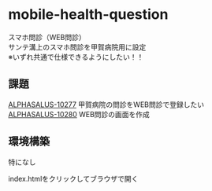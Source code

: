# mobile-health-question
スマホ問診（WEB問診）  
サンテ溝上のスマホ問診を甲賀病院用に設定  
※いずれ共通で仕様できるようにしたい！！  

## 課題
[ALPHASALUS-10277](https://s-b-a.backlog.com/view/ALPHASALUS-10277) 甲賀病院の問診をWEB問診で登録したい  
[ALPHASALUS-10280](https://s-b-a.backlog.com/view/ALPHASALUS-10280) WEB問診の画面を作成  

## 環境構築
特になし

index.htmlをクリックしてブラウザで開く